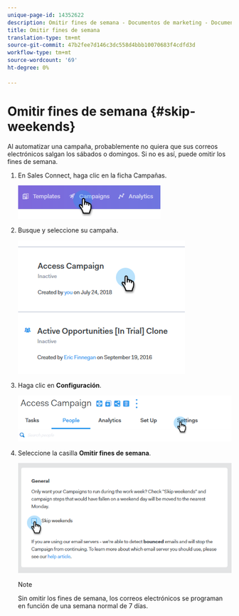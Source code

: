 ```yaml
---
unique-page-id: 14352622
description: Omitir fines de semana - Documentos de marketing - Documentación del producto
title: Omitir fines de semana
translation-type: tm+mt
source-git-commit: 47b2fee7d146c3dc558d4bbb10070683f4cdfd3d
workflow-type: tm+mt
source-wordcount: '69'
ht-degree: 0%

---
```



# Omitir fines de semana {#skip-weekends}

Al automatizar una campaña, probablemente no quiera que sus correos electrónicos salgan los sábados o domingos. Si no es así, puede omitir los fines de semana.

1. En Sales Connect, haga clic en la ficha Campañas.

   ![](assets/one-2.png)

1. Busque y seleccione su campaña.

   ![](assets/two-2.png)

1. Haga clic en **Configuración**.

   ![](assets/three-2.png)

1. Seleccione la casilla **Omitir fines de semana**.

   ![](assets/four-2.png)

   >[!NOTE]
   >
   >Sin omitir los fines de semana, los correos electrónicos se programan en función de una semana normal de 7 días.

